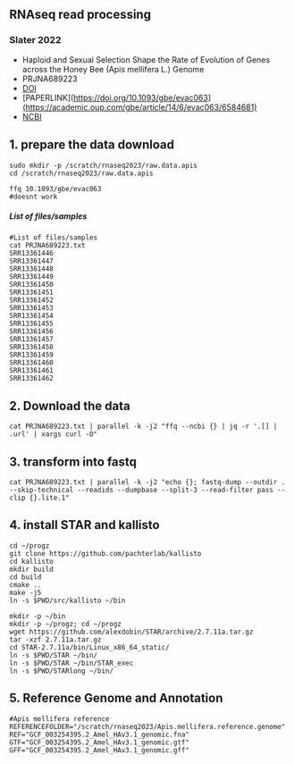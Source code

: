 ## RNAseq read processing

### Slater 2022
- Haploid and Sexual Selection Shape the Rate of Evolution of Genes across the Honey Bee (Apis mellifera L.) Genome
- PRJNA689223
- [DOI](https://doi.org/10.1093/gbe/evac063)
- [PAPERLINK](https://doi.org/10.1093/gbe/evac063](https://academic.oup.com/gbe/article/14/6/evac063/6584681)
- [NCBI](https://www.ncbi.nlm.nih.gov/Traces/study/?query_key=4&WebEnv=MCID_65ece0921f4e9f73e3a78866&o=acc_s%3Aa)

## 1. prepare the data download
```
sudo mkdir -p /scratch/rnaseq2023/raw.data.apis
cd /scratch/rnaseq2023/raw.data.apis

ffq 10.1093/gbe/evac063
#doesnt work
```

##### List of files/samples
```
#List of files/samples
cat PRJNA689223.txt
SRR13361446
SRR13361447
SRR13361448
SRR13361449
SRR13361450
SRR13361451
SRR13361452
SRR13361453
SRR13361454
SRR13361455
SRR13361456
SRR13361457
SRR13361458
SRR13361459
SRR13361460
SRR13361461
SRR13361462
```
## 2. Download the data
```
cat PRJNA689223.txt | parallel -k -j2 "ffq --ncbi {} | jq -r '.[] | .url' | xargs curl -O"
```
## 3. transform into fastq
```
cat PRJNA689223.txt | parallel -k -j2 "echo {}; fastq-dump --outdir . --skip-technical --readids --dumpbase --split-3 --read-filter pass --clip {}.lite.1"
```

## 4. install STAR and kallisto
```
cd ~/progz
git clone https://github.com/pachterlab/kallisto
cd kallisto
mkdir build
cd build
cmake ..
make -j5
ln -s $PWD/src/kallisto ~/bin

mkdir -p ~/bin
mkdir -p ~/progz; cd ~/progz
wget https://github.com/alexdobin/STAR/archive/2.7.11a.tar.gz
tar -xzf 2.7.11a.tar.gz
cd STAR-2.7.11a/bin/Linux_x86_64_static/
ln -s $PWD/STAR ~/bin/
ln -s $PWD/STAR ~/bin/STAR_exec
ln -s $PWD/STARlong ~/bin/
```

## 5. Reference Genome and Annotation
```
#Apis mellifera reference
REFERENCEFOLDER="/scratch/rnaseq2023/Apis.mellifera.reference.genome"
REF="GCF_003254395.2_Amel_HAv3.1_genomic.fna"
GTF="GCF_003254395.2_Amel_HAv3.1_genomic.gtf"
GFF="GCF_003254395.2_Amel_HAv3.1_genomic.gff"
```








